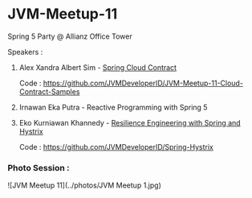 # JVM-Meetup-11

Spring 5 Party @ Allianz Office Tower

Speakers :

1. Alex Xandra Albert Sim - [Spring Cloud Contract](https://speakerdeck.com/bertzzie/spring-cloud-contract-introduction)

	
	
	Code : https://github.com/JVMDeveloperID/JVM-Meetup-11-Cloud-Contract-Samples
	
   
2. Irnawan Eka Putra - Reactive Programming with Spring 5
3. Eko Kurniawan Khannedy - [Resilience Engineering with Spring and Hystrix](https://speakerdeck.com/khannedy/resilience-engineering-with-hystrix-and-spring)

	Code : https://github.com/JVMDeveloperID/Spring-Hystrix

### Photo Session :

![JVM Meetup 11](../photos/JVM Meetup 1.jpg)